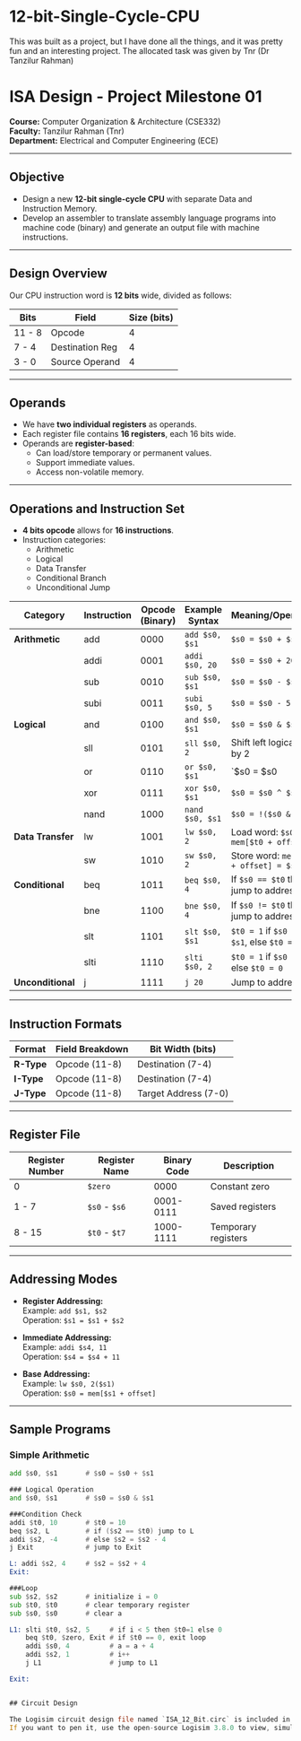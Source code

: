 # 12-bit-Single-Cycle-CPU
This was built as a project, but I have done all the things, and it was pretty fun and an interesting project. The allocated task was given by Tnr (Dr Tanzilur Rahman)

# ISA Design - Project Milestone 01

**Course:** Computer Organization & Architecture (CSE332)  
**Faculty:** Tanzilur Rahman (Tnr)  
**Department:** Electrical and Computer Engineering (ECE)  

---

## Objective

- Design a new **12-bit single-cycle CPU** with separate Data and Instruction Memory.
- Develop an assembler to translate assembly language programs into machine code (binary) and generate an output file with machine instructions.

---

## Design Overview

Our CPU instruction word is **12 bits** wide, divided as follows:

| Bits   | Field            | Size (bits) |
|--------|------------------|-------------|
| 11 - 8 | Opcode           | 4           |
| 7 - 4  | Destination Reg  | 4           |
| 3 - 0  | Source Operand   | 4           |

---

## Operands

- We have **two individual registers** as operands.
- Each register file contains **16 registers**, each 16 bits wide.
- Operands are **register-based**:
  - Can load/store temporary or permanent values.
  - Support immediate values.
  - Access non-volatile memory.

---

## Operations and Instruction Set

- **4 bits opcode** allows for **16 instructions**.
- Instruction categories:
  - Arithmetic
  - Logical
  - Data Transfer
  - Conditional Branch
  - Unconditional Jump

| Category          | Instruction | Opcode (Binary) | Example Syntax     | Meaning/Operation                                  |
|-------------------|-------------|-----------------|--------------------|--------------------------------------------------|
| **Arithmetic**    | add         | 0000            | `add $s0, $s1`     | `$s0 = $s0 + $s1`                                |
|                   | addi        | 0001            | `addi $s0, 20`     | `$s0 = $s0 + 20`                                 |
|                   | sub         | 0010            | `sub $s0, $s1`     | `$s0 = $s0 - $s1`                                |
|                   | subi        | 0011            | `subi $s0, 5`      | `$s0 = $s0 - 5`                                  |
| **Logical**       | and         | 0100            | `and $s0, $s1`     | `$s0 = $s0 & $s1`                                |
|                   | sll         | 0101            | `sll $s0, 2`       | Shift left logical `$s0` by 2                     |
|                   | or          | 0110            | `or $s0, $s1`      | `$s0 = $s0 | $s1`                                |
|                   | xor         | 0111            | `xor $s0, $s1`     | `$s0 = $s0 ^ $s1`                                |
|                   | nand        | 1000            | `nand $s0, $s1`    | `$s0 = !($s0 & $s1)`                             |
| **Data Transfer** | lw          | 1001            | `lw $s0, 2`        | Load word: `$s0 = mem[$t0 + offset]`             |
|                   | sw          | 1010            | `sw $s0, 2`        | Store word: `mem[$t0 + offset] = $s0`            |
| **Conditional**   | beq         | 1011            | `beq $s0, 4`       | If `$s0 == $t0` then jump to address 4            |
|                   | bne         | 1100            | `bne $s0, 4`       | If `$s0 != $t0` then jump to address 4            |
|                   | slt         | 1101            | `slt $s0, $s1`     | `$t0 = 1` if `$s0 < $s1`, else `$t0 = 0`          |
|                   | slti        | 1110            | `slti $s0, 2`      | `$t0 = 1` if `$s0 < 2`, else `$t0 = 0`             |
| **Unconditional** | j           | 1111            | `j 20`             | Jump to address 20                                 |

---

## Instruction Formats

| Format  | Field Breakdown                         | Bit Width (bits) |
|---------|---------------------------------------|------------------|
| **R-Type** | Opcode (11-8) | Destination (7-4) | Source (3-0)     | 4 | 4 | 4            |
| **I-Type** | Opcode (11-8) | Destination (7-4) | Immediate (3-0)  | 4 | 4 | 4            |
| **J-Type** | Opcode (11-8) | Target Address (7-0)               | 4 | 8            |

---

## Register File

| Register Number | Register Name | Binary Code | Description             |
|-----------------|---------------|-------------|-------------------------|
| 0               | `$zero`       | 0000        | Constant zero           |
| 1 - 7           | `$s0` - `$s6` | 0001-0111   | Saved registers         |
| 8 - 15          | `$t0` - `$t7` | 1000-1111   | Temporary registers     |

---

## Addressing Modes

- **Register Addressing:**  
  Example: `add $s1, $s2`  
  Operation: `$s1 = $s1 + $s2`

- **Immediate Addressing:**  
  Example: `addi $s4, 11`  
  Operation: `$s4 = $s4 + 11`

- **Base Addressing:**  
  Example: `lw $s0, 2($s1)`  
  Operation: `$s0 = mem[$s1 + offset]`

---

## Sample Programs

### Simple Arithmetic
```asm
add $s0, $s1       # $s0 = $s0 + $s1

### Logical Operation
and $s0, $s1       # $s0 = $s0 & $s1

###Condition Check
addi $t0, 10       # $t0 = 10
beq $s2, L         # if ($s2 == $t0) jump to L
addi $s2, -4       # else $s2 = $s2 - 4
j Exit             # jump to Exit

L: addi $s2, 4     # $s2 = $s2 + 4
Exit:

###Loop
sub $s2, $s2       # initialize i = 0
sub $t0, $t0       # clear temporary register
sub $s0, $s0       # clear a

L1: slti $t0, $s2, 5     # if i < 5 then $t0=1 else 0
    beq $t0, $zero, Exit # if $t0 == 0, exit loop
    addi $s0, 4          # a = a + 4
    addi $s2, 1          # i++
    j L1                 # jump to L1

Exit:


## Circuit Design

The Logisim circuit design file named `ISA_12_Bit.circ` is included in the repository root.
If you want to pen it, use the open-source Logisim 3.8.0 to view, simulate or modify the CPU design.



